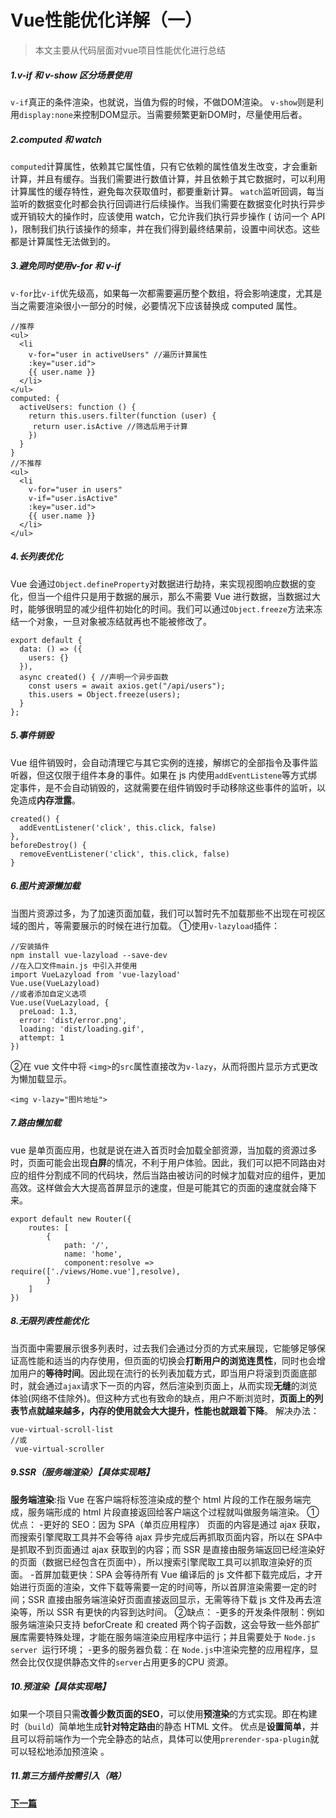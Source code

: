 # Vue性能优化详解（一）

>本文主要从代码层面对vue项目性能优化进行总结

##### 1.v-if 和 v-show 区分场景使用
`v-if`真正的条件渲染，也就说，当值为假的时候，不做DOM渲染。
`v-show`则是利用`display:none`来控制DOM显示。当需要频繁更新DOM时，尽量使用后者。
##### 2.computed 和 watch
`computed`计算属性，依赖其它属性值，只有它依赖的属性值发生改变，才会重新计算，并且有缓存。当我们需要进行数值计算，并且依赖于其它数据时，可以利用计算属性的缓存特性，避免每次获取值时，都要重新计算。
`watch`监听回调，每当监听的数据变化时都会执行回调进行后续操作。当我们需要在数据变化时执行异步或开销较大的操作时，应该使用 watch，它允许我们执行异步操作 ( 访问一个 API )，限制我们执行该操作的频率，并在我们得到最终结果前，设置中间状态。这些都是计算属性无法做到的。
##### 3.避免同时使用v-for 和 v-if
`v-for`比`v-if`优先级高，如果每一次都需要遍历整个数组，将会影响速度，尤其是当之需要渲染很小一部分的时候，必要情况下应该替换成 computed 属性。
```
//推荐
<ul>
  <li
    v-for="user in activeUsers" //遍历计算属性
    :key="user.id">
    {{ user.name }}
  </li>
</ul>
computed: {
  activeUsers: function () {
    return this.users.filter(function (user) {
     return user.isActive //筛选后用于计算
    })
  }
}
//不推荐
<ul>
  <li
    v-for="user in users"
    v-if="user.isActive"
    :key="user.id">
    {{ user.name }}
  </li>
</ul>
```
##### 4.长列表优化
Vue 会通过`Object.defineProperty`对数据进行劫持，来实现视图响应数据的变化，但当一个组件只是用于数据的展示，那么不需要 Vue 进行数据，当数据过大时，能够很明显的减少组件初始化的时间。我们可以通过`Object.freeze`方法来冻结一个对象，一旦对象被冻结就再也不能被修改了。
```
export default {
  data: () => ({
    users: {}
  }),
  async created() { //声明一个异步函数
    const users = await axios.get("/api/users");
    this.users = Object.freeze(users);
  }
};
```
##### 5.事件销毁
Vue 组件销毁时，会自动清理它与其它实例的连接，解绑它的全部指令及事件监听器，但这仅限于组件本身的事件。如果在 js 内使用`addEventListene`等方式绑定事件，是不会自动销毁的，这就需要在组件销毁时手动移除这些事件的监听，以免造成**内存泄露**。
```
created() {
  addEventListener('click', this.click, false)
},
beforeDestroy() {
  removeEventListener('click', this.click, false)
}
```
##### 6.图片资源懒加载
当图片资源过多，为了加速页面加载，我们可以暂时先不加载那些不出现在可视区域的图片，等需要展示的时候在进行加载。
①使用`v-lazyload`插件：
```
//安装插件
npm install vue-lazyload --save-dev
//在入口文件main.js 中引入并使用
import VueLazyload from 'vue-lazyload'
Vue.use(VueLazyload)
//或者添加自定义选项
Vue.use(VueLazyload, {
  preLoad: 1.3,
  error: 'dist/error.png',
  loading: 'dist/loading.gif',
  attempt: 1
})
```
②在 vue 文件中将 `<img>`的`src`属性直接改为`v-lazy`，从而将图片显示方式更改为懒加载显示。
```
<img v-lazy="图片地址">
```
##### 7.路由懒加载
vue 是单页面应用，也就是说在进入首页时会加载全部资源，当加载的资源过多时，页面可能会出现**白屏**的情况，不利于用户体验。因此，我们可以把不同路由对应的组件分割成不同的代码块，然后当路由被访问的时候才加载对应的组件，更加高效。这样做会大大提高首屏显示的速度，但是可能其它的页面的速度就会降下来。
```
export default new Router({
    routes: [
        {
            path: '/',
            name: 'home',
            component:resolve => require(['./views/Home.vue'],resolve),
        }
    ]
})
```
##### 8.无限列表性能优化
当页面中需要展示很多列表时，过去我们会通过分页的方式来展现，它能够足够保证高性能和适当的内存使用，但页面的切换会**打断用户的浏览连贯性**，同时也会增加用户的**等待时间**。因此现在流行的长列表加载方式，即当用户将滚到页面底部时，就会通过`ajax`请求下一页的内容，然后渲染到页面上，从而实现**无缝**的浏览体验(网络不佳除外)。但这种方式也有致命的缺点，用户不断浏览时，**页面上的列表节点就越来越多，内存的使用就会大大提升，性能也就跟着下降**。
解决办法：
```
vue-virtual-scroll-list
//或
 vue-virtual-scroller
```
##### 9.SSR（服务端渲染）【具体实现略】
**服务端渲染**:指 Vue 在客户端将标签渲染成的整个 html 片段的工作在服务端完成，服务端形成的 html 片段直接返回给客户端这个过程就叫做服务端渲染。
①优点：
-更好的 SEO：因为 SPA（单页应用程序） 页面的内容是通过 ajax 获取，而搜索引擎爬取工具并不会等待 ajax 异步完成后再抓取页面内容，所以在 SPA中是抓取不到页面通过 ajax 获取到的内容；而 SSR 是直接由服务端返回已经渲染好的页面（数据已经包含在页面中），所以搜索引擎爬取工具可以抓取渲染好的页面。
-首屏加载更快：SPA 会等待所有 Vue 编译后的 js 文件都下载完成后，才开始进行页面的渲染，文件下载等需要一定的时间等，所以首屏渲染需要一定的时间；SSR 直接由服务端渲染好页面直接返回显示，无需等待下载 js 文件及再去渲染等，所以 SSR 有更快的内容到达时间。
②缺点：
-更多的开发条件限制：例如服务端渲染只支持 beforCreate 和 created 两个钩子函数，这会导致一些外部扩展库需要特殊处理，才能在服务端渲染应用程序中运行；并且需要处于 `Node.js server `运行环境；
-更多的服务器负载：在 `Node.js`中渲染完整的应用程序，显然会比仅仅提供静态文件的`server`占用更多的CPU 资源。
##### 10.预渲染【具体实现略】
如果一个项目只需**改善少数页面的SEO**，可以使用**预渲染**的方式实现。即在构建时（`build`）简单地生成**针对特定路由**的静态 HTML 文件。
优点是**设置简单**，并且可以将前端作为一个完全静态的站点，具体可以使用`prerender-spa-plugin`就可以轻松地添加预渲染 。
##### 11.第三方插件按需引入（略）

#### [下一篇](VueOptimize2.md)